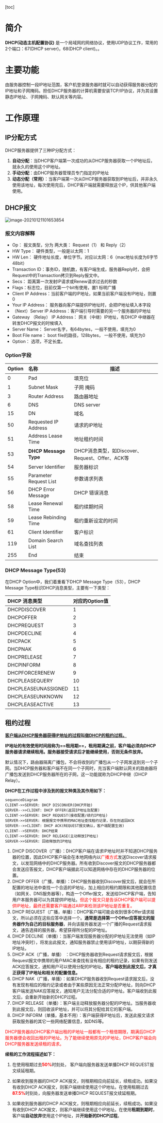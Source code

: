 [toc]

# 简介

**DHCP(动态主机配置协议)**  是一个局域网的网络协议，使用UDP协议工作，常用的2个端口：67(DHCP server)，68(DHCP client)。。

# 主要功能

由服务器控制一段IP地址范围，客户机登录服务器时就可以自动获得服务器分配的IP地址和子网掩码。担任DHCP服务器的计算机需要安装TCP/IP协议，并为其设置静态IP地址、子网掩码、默认网关等内容。

# 工作原理

## IP分配方式

DHCP服务器提供了三种IP分配方式：

1. **自动分配**：当DHCP客户端第一次成功的从DHCP服务器获取一个IP地址后，就永久的使用这个IP地址。
2. **手动分配**：由DHCP服务器管理员专门指定的IP地址
3. **动态分配（常用）**：当客户端第一次从DHCP服务器获取到IP地址后，并非永久使用该地址，每次使用完后，DHCP客户端就需要释放这个IP，供其他客户端使用。

## DHCP报文

![image-20210121101653854](https://img-blog.csdn.net/20180513123625847?watermark/2/text/aHR0cHM6Ly9ibG9nLmNzZG4ubmV0L2xtNDA5/font/5a6L5L2T/fontsize/400/fill/I0JBQkFCMA==/dissolve/70)

### 报文内容解释

* Op： 报文类型，分为 两大类： Request（1） 和 Reply（2）
* HW Type： 硬件类型，一般是以太网：1
* HW Len： 硬件地址长度，单位字节。对应以太网：6（mac地址长度为6字节48bit）
* Transaction ID：事务ID，随机数，有客户端生成，服务器Reply时，会把Request中的Transaction拷贝到Reply报文中。
* Secs： 距离第一次发射IP请求或Renew请求过去的秒数
* Flags：标志位，目前仅第一个bit有使用，置1 标明广播
* Client IP Address：当前客户端的IP地址，如果当前客户端没有IP地址，则置0
* Your IP Address： 服务器向客户端提供IP地址时，会把IP地址填入本字段
* （Next）Server IP Address：客户端引导时需要的另一个服务器的IP地址
* Gateway （Relay） IP Address： 网关（中继）IP地址，有DHCP 中继器在转发DHCP报文的时候填入
* Server Name： Server名字，有64bytes，一般不使用，填充为0
* Boot File name： boot file的路径，128bytes， 一般不使用，填充为0
* Option： 选项，不定长度。

### Option字段

| Option | 名称                   | 描述                                            |
| ------ | :--------------------- | ----------------------------------------------- |
| 0      | Pad                    | 填充位                                          |
| 1      | Subnet Mask            | 子网 掩码                                       |
| 3      | Router Address         | 路由器地址                                      |
| 6      | DNS                    | DNS server                                      |
| 15     | DN                     | 域名                                            |
| 50     | Requested IP Address   | 请求的IP地址                                    |
| 51     | Address Lease Time     | 地址租约时间                                    |
| 53     | **DHCP Message Type**  | DHCP消息类型，如Discover、Request、Offer、ACK等 |
| 54     | Server Identifier      | 服务器标识                                      |
| 55     | Parameter Request List | 参数请求列表                                    |
| 56     | DHCP Error Message     | DHCP 错误消息                                   |
| 58     | Lease Renewal Time     | 租约续期时间                                    |
| 59     | Lease Rebinding Time   | 租约重新设定的时间                              |
| 61     | Client Identifier      | 客户标识                                        |
| 119    | Domain Search List     | 域名查找列表                                    |
| 255    | End                    | 结束                                            |

### DHCP Message Type(53)

在DHCP Option中，我们着重看下DHCP Message Type（53），DHCP Message Type标识DHCP消息类型，主要有一下类型：

| DHCP 消息类型       | 对应的Option值 |
| :------------------ | -------------- |
| DHCPDISCOVER        | 1              |
| DHCPOFFER           | 2              |
| DHCPREQUEST         | 3              |
| DHCPDECLINE         | 4              |
| DHCPACK             | 5              |
| DHCPNAK             | 6              |
| DHCPRELEASE         | 7              |
| DHCPINFORM          | 8              |
| DHCPFORCERENEW      | 9              |
| DHCPLEASEQUERY      | 10             |
| DHCPLEASEUNASSIGNED | 11             |
| DHCPLEASEUNKNOWN    | 12             |
| DHCPLEASEACTIVE     | 13             |

## 租约过程

**<u>客户端从DHCP服务器获得IP地址的过程叫做DHCP的租约过程。</u>**

**IP地址的有效使用时间段称为==租用期==，租用期满之前，客户端必须向DHCP服务器请求继续租用。服务器接受请求后才能继续使用，否则无条件放弃。**

默认情况下，路由器隔离广播包，不会将收到的广播包从一个子网发送到另一个子网。当DHCP服务器和客户端不在同一个子网时，充当客户端默认网关的路由器将广播包发送到DHCP服务器所在的子网，这一功能就称为DHCP中继（DHCP Relay）。

**DHCP在工作过程中涉及到的报文种类及其作用如下：**

```mermaid
sequenceDiagram
CLIENT->>SERVER: DHCP DISCONVER(DHCP开始)
SERVER-->>CLIENT: DHCP OFFER(返回IP地址及配置)
CLIENT->>SERVER: DHCP REQUEST(接收配置/续约IP地址)
SERVER->>SERVER: 根据报文中携带的MAC地址查找租约记录，存在则返回ACK
SERVER-->>CLIENT: DHCP ACK(REQUEST报文确认，客户端配置生效)
CLIENT-->SERVER: DHCP结束
CLIENT->>SERVER: DHCP RELEASE(主动释放IP地址)
SERVER->>SERVER: 回收释放的IP地址
```



1. DHCP DISCOVER（广播）：DHCP客户端在请求IP地址时并不知道DHCP服务器的位置，因此DHCP客户端会在本地网络内以<font color='red'>广播方式</font>发送Discover请求报文，以发现网络中的DHCP服务器。所有收到Discover报文的DHCP服务器都会发送应答报文，DHCP客户端据此可以知道网络中存在的DHCP服务器的位置。
2. DHCP OFFER（广播，单播）：DHCP服务器收到Discover报文后，就会在所配置的地址池中查找一个合适的IP地址，加上相应的租约期限和其他配置信息（如网关、DNS服务器等），构造一个Offer报文，发送给DHCP客户端，告知用户本服务器可以为其提供IP地址。<font color='red'>但这个报文只是告诉DHCP客户端可以提供IP地址，最终还需要客户端通过ARP来检测该IP地址是否重复。</font>
3. DHCP REQUEST（广播，单播）：DHCP客户端可能会收到很多Offer请求报文，所以必须在这些应答中选择一个。**通常是选择第一个Offer应答报文的服务器作为自己的目标服务器**，并向该服务器发送一个广播的Request请求报文，通告选择的服务器，希望获得所分配的IP地址。
4. DHCP DECLINE（单播）：当客户端发现服务器分配的IP地址无法使用（如IP地址冲突时），将发出此报文，通知服务器禁止使用该IP地址，以期获得新的IP地址。
5. DHCP ACK（广播，单播） ：DHCP服务器收到Request请求报文后，根据Request报文中携带的用户MAC来查找有没有相应的租约记录，如果有则发送ACK应答报文，通知用户可以使用分配的IP地址。**客户端收到此报文后，才真正获得了IP地址和相关的配置信息。**
6. DHCP NAK（广播，单播）：如果DHCP服务器收到Request请求报文后，没有发现有相应的租约记录或者由于某些原因无法正常分配IP地址，则向DHCP客户端发送NAK应答报文，通知用户无法分配合适的IP地址。客户端收到此报文后，会重新开始新的DHCP过程。
7. DHCP RELEASE（单播）：客户端主动释放服务器分配的IP地址。当服务器收到此报文后，则回收该IP地址，并可以将其分配给其它的客户端。
8. DHCP INFORM（单播，基本不用）：客户端获得IP地址后，发送此报文请求获取服务器的其它一些网络配置信息，如DNS等。

<font color="red">DHCP服务器向DHCP客户端出租的IP地址一般都有一个租借期限，期满后DHCP服务器便会收回出租的IP地址。为了能继续使用原先的IP地址，DHCP客户端会向DHCP服务器发送续租的请求。</font>

**续租的工作流程描述如下：**

1. 在使用租期过去<font color='red'>**50%**</font>时刻处， 客户端向服务器发送单播DHCP REQUEST报文续延租期。

2. 如果收到服务器的DHCP ACK报文，则租期相应向前延长，续租成功。如果没有收到DHCP ACK报文，则客户端继续使用这个IP地址。在使用租期过去<font color='red'>**87.5%**</font>时刻处，向服务器发送单播DHCP REQUEST报文续延租期。

3. 如果收到服务器的DHCP ACK报文，则租期相应向前延长，续租成功。如果没有收到DHCP ACK报文，则客户端继续使用这个IP地址。在使用**租期到期时**，客户端**自动放弃**使用这个IP地址，并**开始新的DHCP过程**。


